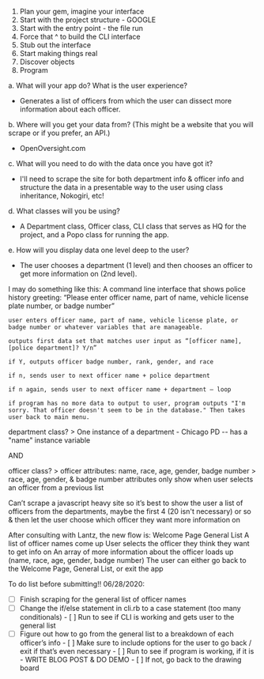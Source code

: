 1. Plan your gem, imagine your interface 
2. Start with the project structure - GOOGLE 
3. Start with the entry point - the file run 
4. Force that ^ to build the CLI interface 
5. Stub out the interface 
6. Start making things real 
7. Discover objects 
8. Program 

a. What will your app do? What is the user experience?
- Generates a list of officers from which the user can dissect more information about each officer.

b. Where will you get your data from? (This might be a website that you will scrape or if you prefer, an API.) 
- OpenOversight.com 

c. What will you need to do with the data once you have got it? 
- I'll need to scrape the site for both department info & officer info and structure the data in a presentable way to the user using class inheritance, Nokogiri, etc!

d. What classes will you be using? 
- A Department class, Officer class, CLI class that serves as HQ for the project, and a Popo class for running the app. 

e. How will you display data one level deep to the user?
- The user chooses a department (1 level) and then chooses an officer to get more information on (2nd level). 

I may do something like this: 
A command line interface that shows police history
	greeting: “Please enter officer name, part of name, vehicle license plate number, or badge number” 

	user enters officer name, part of name, vehicle license plate, or badge number or whatever variables that are manageable.
	
	outputs first data set that matches user input as “[officer name], [police department]? Y/n”

	if Y, outputs officer badge number, rank, gender, and race

	if n, sends user to next officer name + police department 
	
	if n again, sends user to next officer name + department — loop 

	if program has no more data to output to user, program outputs "I'm sorry. That officer doesn't seem to be in the database." Then takes user back to main menu.

department class? 
	> One instance of a department - Chicago PD
		-- has a "name" instance variable
	
AND

officer class? 
	> officer attributes: name, race, age, gender, badge number
	> race, age, gender, & badge number attributes only show when user selects an officer from a previous list 

Can’t scrape a javascript heavy site so it’s best to show the user a list of officers from the departments, maybe the first 4 (20 isn't necessary) or so & then let the user choose which officer they want more information on 

After consulting with Lantz, the new flow is: 
Welcome Page 
	General List
		A list of officer names come up
			User selects the officer they think they want to get info on 
				An array of more information about the officer loads up (name, race, age, gender, badge number)
					The user can either go back to the Welcome Page, General List, or exit the app

To do list before submitting!! 06/28/2020: 

- [ ] Finish scraping for the general list of officer names 
- [ ] Change the if/else statement in cli.rb to a case statement (too many conditionals)
        - [ ] Run to see if CLI is working and gets user to the general list 
- [ ] Figure out how to go from the general list to a breakdown of each officer’s info 
        - [ ] Make sure to include options for the user to go back / exit if that’s even necessary 
        - [ ] Run to see if program is working, if it is - WRITE BLOG POST & DO DEMO
        - [ ] If not, go back to the drawing board 
